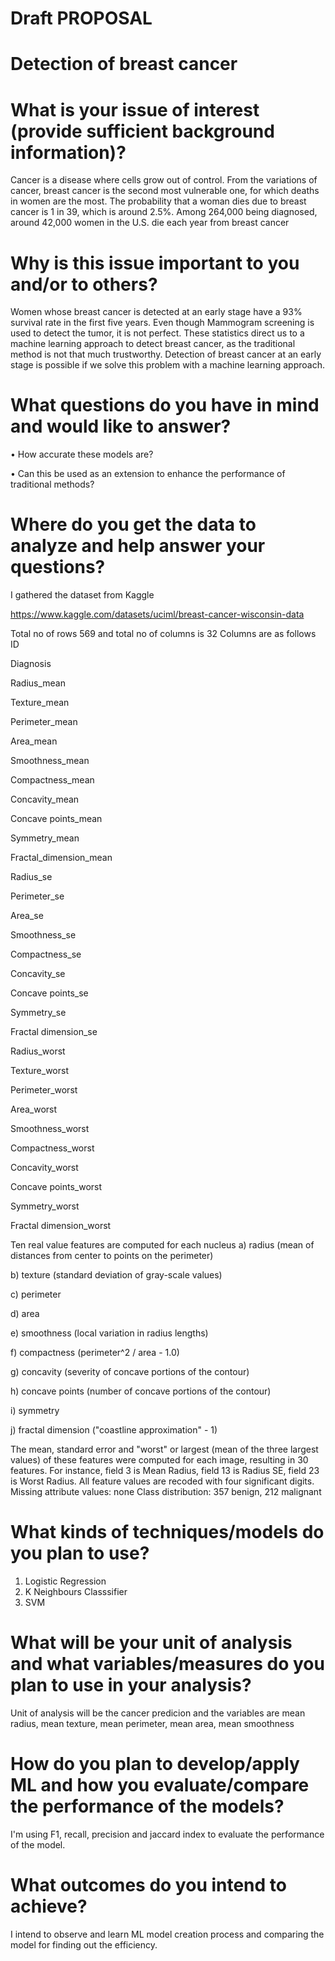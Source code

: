 # Draft PROPOSAL
# Detection of breast cancer
# What is your issue of interest (provide sufficient background information)?
Cancer is a disease where cells grow out of control. From the variations of cancer, breast cancer is the second most vulnerable one, for which deaths in women are the most. The probability that a woman dies due to breast cancer is 1 in 39, which is around 2.5%. Among 264,000 being diagnosed, around 42,000 women in the U.S. die each year from breast cancer
# Why is this issue important to you and/or to others?
Women whose breast cancer is detected at an early stage have a 93% survival rate in the first five years. Even though Mammogram screening is used to detect the tumor, it is not perfect. These statistics direct us to a machine learning approach to detect breast cancer, as the traditional method is not that much trustworthy. Detection of breast cancer at an early stage is possible if we solve this problem with a machine learning approach.
# What questions do you have in mind and would like to answer?
•	How accurate these models are?

•	Can this be used as an extension to enhance the performance of traditional methods?
# Where do you get the data to analyze and help answer your questions?
I gathered the dataset from Kaggle 

https://www.kaggle.com/datasets/uciml/breast-cancer-wisconsin-data

Total no of rows 569 and total no of columns is 32
Columns are as follows
ID

Diagnosis

Radius_mean

Texture_mean

Perimeter_mean

Area_mean

Smoothness_mean

Compactness_mean

Concavity_mean

Concave points_mean

Symmetry_mean

 Fractal_dimension_mean
 
Radius_se

Perimeter_se

Area_se

Smoothness_se

Compactness_se

Concavity_se

Concave points_se

Symmetry_se

Fractal dimension_se

Radius_worst

Texture_worst

Perimeter_worst

Area_worst

Smoothness_worst

Compactness_worst

Concavity_worst

Concave points_worst

Symmetry_worst

Fractal dimension_worst


Ten real value features are computed for each nucleus
a) radius (mean of distances from center to points on the perimeter)

b) texture (standard deviation of gray-scale values)

c) perimeter

d) area

e) smoothness (local variation in radius lengths)

f) compactness (perimeter^2 / area - 1.0)

g) concavity (severity of concave portions of the contour)

h) concave points (number of concave portions of the contour)

i) symmetry

j) fractal dimension ("coastline approximation" - 1)

The mean, standard error and "worst" or largest (mean of the three
largest values) of these features were computed for each image,
resulting in 30 features. For instance, field 3 is Mean Radius, field
13 is Radius SE, field 23 is Worst Radius.
All feature values are recoded with four significant digits.
Missing attribute values: none
Class distribution: 357 benign, 212 malignant




# What kinds of techniques/models do you plan to use?
1. Logistic Regression
2. K Neighbours Classsifier
3. SVM
# What will be your unit of analysis and what variables/measures do you plan to use in your analysis?
Unit of analysis will be the cancer predicion and the variables are mean radius, mean texture, mean perimeter, mean area, mean smoothness
# How do you plan to develop/apply ML and how you evaluate/compare the performance of the models?
I'm using F1, recall, precision and jaccard index to evaluate the performance of the model.
# What outcomes do you intend to achieve?
I intend to observe and learn ML model creation process and comparing the model for finding out the efficiency.
